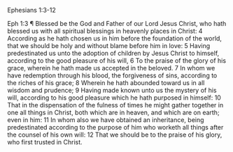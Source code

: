 Ephesians 1:3-12

Eph 1:3 ¶ Blessed be the God and Father of our Lord Jesus Christ, who hath blessed us with all spiritual blessings in heavenly places in Christ:
 4 According as he hath chosen us in him before the foundation of the world, that we should be holy and without blame before him in love:
 5 Having predestinated us unto the adoption of children by Jesus Christ to himself, according to the good pleasure of his will,
 6 To the praise of the glory of his grace, wherein he hath made us accepted in the beloved.
 7 In whom we have redemption through his blood, the forgiveness of sins, according to the riches of his grace;
 8 Wherein he hath abounded toward us in all wisdom and prudence;
 9 Having made known unto us the mystery of his will, according to his good pleasure which he hath purposed in himself:
 10 That in the dispensation of the fulness of times he might gather together in one all things in Christ, both which are in heaven, and which are on earth; even in him:
 11 In whom also we have obtained an inheritance, being predestinated according to the purpose of him who worketh all things after the counsel of his own will:
 12 That we should be to the praise of his glory, who first trusted in Christ.
 
 